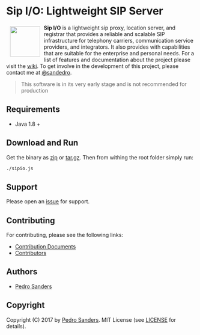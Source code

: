 # Sip I/O: Lightweight SIP Server

<a href="https://github.com/psanders/sipio"><img src="https://raw.githubusercontent.com/wiki/psanders/sipio/images/logo.png" align="left" hspace="10" vspace="5" width="80"></a>

**Sip I/O** is a lightweight sip proxy, location server, and registrar that provides a reliable and scalable SIP infrastructure for telephony carriers, communication service providers, and integrators. It also provides with capabilities that are suitable for the enterprise and personal needs. For a list of features and documentation about the project please visit the [wiki](https://github.com/psanders/sip.io/wiki/Home). To get involve in the development of this project, please contact me at [@sandedro](https://twitter.com/sandedro).

> This software is in its very early stage and is not recommended for production

## Requirements

* Java 1.8 +

## Download and Run

Get the binary as [zip](https://github.com/psanders/sipio/releases/download/1.0.0-M1/sipio.1.0.0-M1.zip) or [tar.gz](https://github.com/psanders/sipio/releases/download/1.0.0-M1/sipio.1.0.0-M1.tar.gz). Then from withing the root folder simply run:

```bash
./sipio.js
```

## Support

Please open an [issue](https://github.com/psanders/sipio/issues) for support.

## Contributing

For contributing, please see the following links:

 - [Contribution Documents](https://github.com/psanders/sipio/blob/master/CONTRIBUTING.md)
 - [Contributors](https://github.com/psanders/sipio/graphs/contributors)

## Authors
 - [Pedro Sanders](https://github.com/psanders)

## Copyright
Copyright (C) 2017 by [Pedro Sanders](https://github.com/psanders). MIT License (see [LICENSE](https://github.com/psanders/sipio/blob/master/LICENSE) for details).
